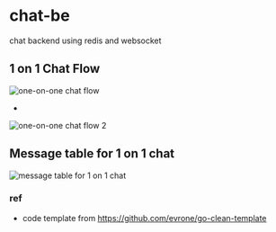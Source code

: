 # chat-be
chat backend using redis and websocket


## 1 on 1 Chat Flow 
![one-on-one chat flow](https://res.cloudinary.com/dex4u3rw4/image/upload/v1696433470/untitled_1_kii12d.png)

-

![one-on-one chat flow 2](https://res.cloudinary.com/dex4u3rw4/image/upload/v1696433562/one-on-one_copy_v2my4l.jpg)

## Message table for 1 on 1 chat
![message table for 1 on 1 chat](https://res.cloudinary.com/dex4u3rw4/image/upload/v1696433591/figure-12-9-356WMC2A_o15qjo.webp)



### ref
- code template from https://github.com/evrone/go-clean-template